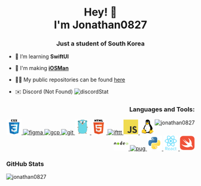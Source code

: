 <h1 align="center">Hey! 👋 <br> I'm Jonathan0827</h1>
<h3 align="center">Just a student of South Korea</h3>
<!-- <p align="left"> <img src="https://komarev.com/ghpvc/?username=jonathan0827&label=Profile%20views&color=016e8f&style=flat" alt="jonathan0827" /> </p> -->

- 🌱 I’m learning **SwiftUI**
- 🔧 I'm making **[iOSMan](https://github.com/Jonathan0827/iOSMan)**
- 👨‍💻 My public repositories can be found [here](https://github.com/Jonathan0827?tab=repositories)

- ✉️ Discord (Not Found)
![discordStat](https://discord.c99.nl/widget/theme-1/956112430931521546.png)
<h3 align="right">Languages and Tools:</h3>
<p><img align="right" src="https://github-readme-stats.vercel.app/api/top-langs?username=jonathan0827&show_icons=true&locale=en&layout=compact&border_radius=10&theme=prussian&hide_border=true&exclude_repo=msi-cx61-2od-EFI" alt="jonathan0827" /></p>
<p align="right"> <a href="https://www.w3schools.com/css/" target="_blank" rel="noreferrer"> <img src="https://raw.githubusercontent.com/devicons/devicon/master/icons/css3/css3-original-wordmark.svg" alt="css3" width="40" height="40"/> </a> <a href="https://www.figma.com/" target="_blank" rel="noreferrer"> <img src="https://www.vectorlogo.zone/logos/figma/figma-icon.svg" alt="figma" width="40" height="40"/> </a> <a href="https://cloud.google.com" target="_blank" rel="noreferrer"> <img src="https://www.vectorlogo.zone/logos/google_cloud/google_cloud-icon.svg" alt="gcp" width="40" height="40"/> </a> <a href="https://git-scm.com/" target="_blank" rel="noreferrer"> <img src="https://www.vectorlogo.zone/logos/git-scm/git-scm-icon.svg" alt="git" width="40" height="40"/> </a> <a href="https://golang.org" target="_blank" rel="noreferrer"> <img src="https://raw.githubusercontent.com/devicons/devicon/master/icons/go/go-original.svg" alt="go" width="40" height="40"/> </a> <a href="https://www.w3.org/html/" target="_blank" rel="noreferrer"> <img src="https://raw.githubusercontent.com/devicons/devicon/master/icons/html5/html5-original-wordmark.svg" alt="html5" width="40" height="40"/> </a> <a href="https://ifttt.com/" target="_blank" rel="noreferrer"> <img src="https://www.vectorlogo.zone/logos/ifttt/ifttt-ar21.svg" alt="ifttt" width="40" height="40"/> </a> <a href="https://developer.mozilla.org/en-US/docs/Web/JavaScript" target="_blank" rel="noreferrer"> <img src="https://raw.githubusercontent.com/devicons/devicon/master/icons/javascript/javascript-original.svg" alt="javascript" width="40" height="40"/> </a> <a href="https://www.linux.org/" target="_blank" rel="noreferrer"> <img src="https://raw.githubusercontent.com/devicons/devicon/master/icons/linux/linux-original.svg" alt="linux" width="40" height="40"/> </a> <a href="https://nodejs.org" target="_blank" rel="noreferrer"> <img src="https://raw.githubusercontent.com/devicons/devicon/master/icons/nodejs/nodejs-original-wordmark.svg" alt="nodejs" width="40" height="40"/> </a> <a href="https://pugjs.org" target="_blank" rel="noreferrer"> <img src="https://cdn.worldvectorlogo.com/logos/pug.svg" alt="pug" width="40" height="40"/> </a> <a href="https://www.python.org" target="_blank" rel="noreferrer"> <img src="https://raw.githubusercontent.com/devicons/devicon/master/icons/python/python-original.svg" alt="python" width="40" height="40"/> </a> <a href="https://reactjs.org/" target="_blank" rel="noreferrer"> <img src="https://raw.githubusercontent.com/devicons/devicon/master/icons/react/react-original-wordmark.svg" alt="react" width="40" height="40"/> </a><a href="https://developer.apple.com/swift/" target="_blank" rel="noreferrer"> <img src="https://raw.githubusercontent.com/devicons/devicon/master/icons/swift/swift-original.svg" alt="swift" width="40" height="40"/> </a> </p>



<h3 align="left">GitHub Stats</h3>
<!-- <p align="left"><img src="https://github-readme-stats.vercel.app/api?username=jonathan0827&show_icons=true&border_radius=10&count_private=false&include_all_commits=false&theme=prussian&hide_border=true" alt="jonathan0827" /> -->
<img src="https://github-readme-streak-stats.herokuapp.com/?user=jonathan0827&border_radius=10&theme=prussian&hide_border=true" alt="jonathan0827" /></p>
<!-- <p align="left"><img src="https://gh-hits.nomadcoders.workers.dev/view?username=Jonathan0827"></p>-->
